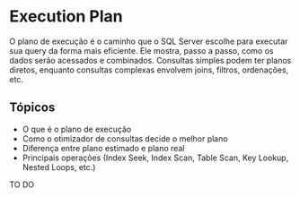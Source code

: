 # Execution Plan

O plano de execução é o caminho que o SQL Server escolhe para executar sua query da forma mais eficiente. Ele mostra, passo a passo, como os dados serão acessados e combinados. Consultas simples podem ter planos diretos, enquanto consultas complexas envolvem joins, filtros, ordenações, etc.

## Tópicos
- O que é o plano de execução
- Como o otimizador de consultas decide o melhor plano
- Diferença entre plano estimado e plano real
- Principais operações (Index Seek, Index Scan, Table Scan, Key Lookup, Nested Loops, etc.)

TO DO
